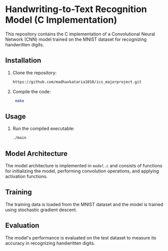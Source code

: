 

# Handwriting-to-Text Recognition Model (C Implementation)

This repository contains the C implementation of a Convolutional Neural Network (CNN) model trained on the MNIST dataset for recognizing handwritten digits.

## Installation

1. Clone the repository:
   ```bash
   https://github.com/madhavkataria1010/ics_majorproject.git
   ```

2. Compile the code:
   ```bash
    make
   ```

## Usage

1. Run the compiled executable:
   ```bash
   ./main
   ```

## Model Architecture

The model architecture is implemented in `model.c` and consists of functions for initializing the model, performing convolution operations, and applying activation functions.

## Training

The training data is loaded from the MNIST dataset and the model is trained using stochastic gradient descent.

## Evaluation

The model's performance is evaluated on the test dataset to measure its accuracy in recognizing handwritten digits.

